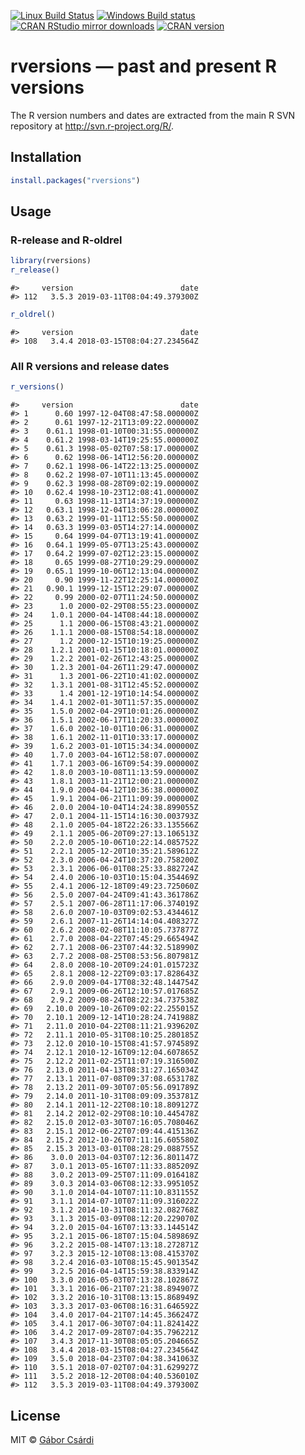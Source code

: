 
<!-- README.md is generated from README.Rmd. Please edit that file -->

[![Linux Build
Status](https://travis-ci.org/metacran/rversions.svg?branch=master)](https://travis-ci.org/metacran/rversions)
[![Windows Build
status](https://ci.appveyor.com/api/projects/status/github/metacran/rversions?svg=true)](https://ci.appveyor.com/project/gaborcsardi/rversions)
[![CRAN RStudio mirror
downloads](http://cranlogs.r-pkg.org/badges/rversions)](http://r-pkg.org/pkg/rversions)
[![CRAN
version](http://www.r-pkg.org/badges/version/rversions)](http://r-pkg.org/pkg/rversions)

# rversions — past and present R versions

The R version numbers and dates are extracted from the main R SVN
repository at <http://svn.r-project.org/R/>.

## Installation

``` r
install.packages("rversions")
```

## Usage

### R-release and R-oldrel

``` r
library(rversions)
r_release()
```

    #>     version                        date
    #> 112   3.5.3 2019-03-11T08:04:49.379300Z

``` r
r_oldrel()
```

    #>     version                        date
    #> 108   3.4.4 2018-03-15T08:04:27.234564Z

### All R versions and release dates

``` r
r_versions()
```

    #>     version                        date
    #> 1      0.60 1997-12-04T08:47:58.000000Z
    #> 2      0.61 1997-12-21T13:09:22.000000Z
    #> 3    0.61.1 1998-01-10T00:31:55.000000Z
    #> 4    0.61.2 1998-03-14T19:25:55.000000Z
    #> 5    0.61.3 1998-05-02T07:58:17.000000Z
    #> 6      0.62 1998-06-14T12:56:20.000000Z
    #> 7    0.62.1 1998-06-14T22:13:25.000000Z
    #> 8    0.62.2 1998-07-10T11:13:45.000000Z
    #> 9    0.62.3 1998-08-28T09:02:19.000000Z
    #> 10   0.62.4 1998-10-23T12:08:41.000000Z
    #> 11     0.63 1998-11-13T14:37:19.000000Z
    #> 12   0.63.1 1998-12-04T13:06:28.000000Z
    #> 13   0.63.2 1999-01-11T12:55:50.000000Z
    #> 14   0.63.3 1999-03-05T14:27:14.000000Z
    #> 15     0.64 1999-04-07T13:19:41.000000Z
    #> 16   0.64.1 1999-05-07T13:25:43.000000Z
    #> 17   0.64.2 1999-07-02T12:23:15.000000Z
    #> 18     0.65 1999-08-27T10:29:29.000000Z
    #> 19   0.65.1 1999-10-06T12:13:04.000000Z
    #> 20     0.90 1999-11-22T12:25:14.000000Z
    #> 21   0.90.1 1999-12-15T12:29:07.000000Z
    #> 22     0.99 2000-02-07T11:24:50.000000Z
    #> 23      1.0 2000-02-29T08:55:23.000000Z
    #> 24    1.0.1 2000-04-14T08:44:18.000000Z
    #> 25      1.1 2000-06-15T08:43:21.000000Z
    #> 26    1.1.1 2000-08-15T08:54:18.000000Z
    #> 27      1.2 2000-12-15T10:19:25.000000Z
    #> 28    1.2.1 2001-01-15T10:18:01.000000Z
    #> 29    1.2.2 2001-02-26T12:43:25.000000Z
    #> 30    1.2.3 2001-04-26T11:29:47.000000Z
    #> 31      1.3 2001-06-22T10:41:02.000000Z
    #> 32    1.3.1 2001-08-31T12:45:52.000000Z
    #> 33      1.4 2001-12-19T10:14:54.000000Z
    #> 34    1.4.1 2002-01-30T11:57:35.000000Z
    #> 35    1.5.0 2002-04-29T10:01:26.000000Z
    #> 36    1.5.1 2002-06-17T11:20:33.000000Z
    #> 37    1.6.0 2002-10-01T10:06:31.000000Z
    #> 38    1.6.1 2002-11-01T10:33:17.000000Z
    #> 39    1.6.2 2003-01-10T15:34:34.000000Z
    #> 40    1.7.0 2003-04-16T12:58:07.000000Z
    #> 41    1.7.1 2003-06-16T09:54:39.000000Z
    #> 42    1.8.0 2003-10-08T11:13:59.000000Z
    #> 43    1.8.1 2003-11-21T12:00:21.000000Z
    #> 44    1.9.0 2004-04-12T10:36:38.000000Z
    #> 45    1.9.1 2004-06-21T11:09:39.000000Z
    #> 46    2.0.0 2004-10-04T14:24:38.899055Z
    #> 47    2.0.1 2004-11-15T14:16:30.003793Z
    #> 48    2.1.0 2005-04-18T22:26:33.135566Z
    #> 49    2.1.1 2005-06-20T09:27:13.106513Z
    #> 50    2.2.0 2005-10-06T10:22:14.085752Z
    #> 51    2.2.1 2005-12-20T10:35:21.589612Z
    #> 52    2.3.0 2006-04-24T10:37:20.758200Z
    #> 53    2.3.1 2006-06-01T08:25:33.882724Z
    #> 54    2.4.0 2006-10-03T10:15:04.354469Z
    #> 55    2.4.1 2006-12-18T09:49:23.725060Z
    #> 56    2.5.0 2007-04-24T09:41:43.361786Z
    #> 57    2.5.1 2007-06-28T11:17:06.374019Z
    #> 58    2.6.0 2007-10-03T09:02:53.434461Z
    #> 59    2.6.1 2007-11-26T14:14:04.408327Z
    #> 60    2.6.2 2008-02-08T11:10:05.737877Z
    #> 61    2.7.0 2008-04-22T07:45:29.665494Z
    #> 62    2.7.1 2008-06-23T07:44:32.518990Z
    #> 63    2.7.2 2008-08-25T08:53:56.807981Z
    #> 64    2.8.0 2008-10-20T09:24:01.015723Z
    #> 65    2.8.1 2008-12-22T09:03:17.828643Z
    #> 66    2.9.0 2009-04-17T08:32:48.144754Z
    #> 67    2.9.1 2009-06-26T12:10:57.017685Z
    #> 68    2.9.2 2009-08-24T08:22:34.737538Z
    #> 69   2.10.0 2009-10-26T09:02:22.255015Z
    #> 70   2.10.1 2009-12-14T10:28:24.741988Z
    #> 71   2.11.0 2010-04-22T08:11:21.939620Z
    #> 72   2.11.1 2010-05-31T08:10:25.280185Z
    #> 73   2.12.0 2010-10-15T08:41:57.974589Z
    #> 74   2.12.1 2010-12-16T09:12:04.607865Z
    #> 75   2.12.2 2011-02-25T11:07:19.316500Z
    #> 76   2.13.0 2011-04-13T08:31:27.165034Z
    #> 77   2.13.1 2011-07-08T09:37:08.653178Z
    #> 78   2.13.2 2011-09-30T07:05:56.091789Z
    #> 79   2.14.0 2011-10-31T08:09:09.353781Z
    #> 80   2.14.1 2011-12-22T08:10:18.809127Z
    #> 81   2.14.2 2012-02-29T08:10:10.445478Z
    #> 82   2.15.0 2012-03-30T07:16:05.708046Z
    #> 83   2.15.1 2012-06-22T07:09:44.415136Z
    #> 84   2.15.2 2012-10-26T07:11:16.605580Z
    #> 85   2.15.3 2013-03-01T08:28:29.088755Z
    #> 86    3.0.0 2013-04-03T07:12:36.801147Z
    #> 87    3.0.1 2013-05-16T07:11:33.885209Z
    #> 88    3.0.2 2013-09-25T07:11:09.016418Z
    #> 89    3.0.3 2014-03-06T08:12:33.995105Z
    #> 90    3.1.0 2014-04-10T07:11:10.831155Z
    #> 91    3.1.1 2014-07-10T07:11:09.316022Z
    #> 92    3.1.2 2014-10-31T08:11:32.082768Z
    #> 93    3.1.3 2015-03-09T08:12:20.229070Z
    #> 94    3.2.0 2015-04-16T07:13:33.144514Z
    #> 95    3.2.1 2015-06-18T07:15:04.589869Z
    #> 96    3.2.2 2015-08-14T07:13:18.272871Z
    #> 97    3.2.3 2015-12-10T08:13:08.415370Z
    #> 98    3.2.4 2016-03-10T08:15:45.901354Z
    #> 99    3.2.5 2016-04-14T15:59:38.833914Z
    #> 100   3.3.0 2016-05-03T07:13:28.102867Z
    #> 101   3.3.1 2016-06-21T07:21:38.894907Z
    #> 102   3.3.2 2016-10-31T08:13:15.868949Z
    #> 103   3.3.3 2017-03-06T08:16:31.646592Z
    #> 104   3.4.0 2017-04-21T07:14:45.366247Z
    #> 105   3.4.1 2017-06-30T07:04:11.824142Z
    #> 106   3.4.2 2017-09-28T07:04:35.796221Z
    #> 107   3.4.3 2017-11-30T08:05:05.204665Z
    #> 108   3.4.4 2018-03-15T08:04:27.234564Z
    #> 109   3.5.0 2018-04-23T07:04:38.341063Z
    #> 110   3.5.1 2018-07-02T07:04:31.629927Z
    #> 111   3.5.2 2018-12-20T08:04:40.536010Z
    #> 112   3.5.3 2019-03-11T08:04:49.379300Z

## License

MIT © [Gábor Csárdi](http://gaborcsardi.org)
